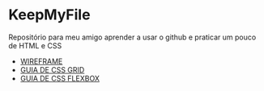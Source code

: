 # KeepMyFile
Repositório para meu amigo aprender a usar o github e praticar um pouco de HTML e CSS

- [WIREFRAME](https://www.figma.com/file/fH0chKb7O6j2kUmvHY2NUk/projeto-ruan?node-id=0%3A1&t=2VP0TecEyJBuCokH-1)
- [GUIA DE CSS GRID](https://www.origamid.com/projetos/css-grid-layout-guia-completo/)
- [GUIA DE CSS FLEXBOX](https://origamid.com/projetos/flexbox-guia-completo/)
